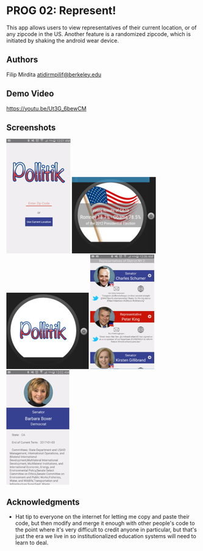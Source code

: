 # PROG 02: Represent!

This app allows users to view representatives of their current location, or of any zipcode in the US. Another feature is a randomized zipcode, which is initiated by shaking the android wear device. 

## Authors

Filip Mirdita atidirmpilif@berkeley.edu

## Demo Video

https://youtu.be/Ut3G_6bewCM

## Screenshots

<img src="screenshots/main.png" height="300" alt="Screenshot"/>
<img src="screenshots/vote.png" height="200" alt="2012 Presidential Voting Results"/>
<img src="screenshots/watch.png" height="200" alt="Browse Reps on Watch"/>
<img src="screenshots/browse.png" height="300" alt="Browse on Phone"/>
<img src="screenshots/details.png" height="300" "Select a Rep on Watch or Phone to see Details"/>

## Acknowledgments

* Hat tip to everyone on the internet for letting me copy and paste their code, but then modify and merge it enough with other people's code to the point where it's very difficult to credit anyone in particular, but that's just the era we live in so institutionalized education systems will need to learn to deal.
